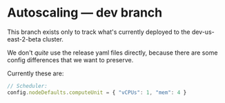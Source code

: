 # Autoscaling — dev branch

This branch exists only to track what's currently deployed to the dev-us-east-2-beta cluster.

We don't *quite* use the release yaml files directly, because there are some config differences that
we want to preserve.

Currently these are:

```js
// Scheduler:
config.nodeDefaults.computeUnit = { "vCPUs": 1, "mem": 4 }
```
